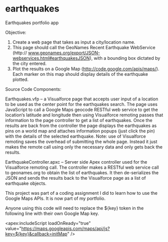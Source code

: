 # earthquakes
Earthquakes portfolio app

Objective:
1. Create a web page that takes as input a city/location name.
2. This page should call the GeoNames Recent Earthquake WebService (http://
www.geonames.org/export/JSON-webservices.html#earthquakesJSON), with a bounding box dictated by the city entered.
3. Plot the results on a Google Map (http://code.google.com/apis/maps/). Each marker on this map should display details
of the earthquake plotted.


Source Code Components:

Earthquakes.vfp – a Visualforce page that accepts user input of a location to be used as the center point for 
the earthquakes search. The page uses JavaScript to call a Google Maps geocode RESTful web service to get the 
location‘s latitude and longitude then using Visualforce remoting passes that information to the page controller 
to get a list of earthquakes. Once the results are back from the controller the page displays the earthquakes as 
pins on a world map and attaches information popups (just click the pin) with the details of the selected earthquake. 
Note: use of Visualforce remoting saves the overhead of submitting the whole page. Instead it just makes the remote 
call using only the necessary data and only gets back the results.

EarthquakeController.apxc – Server side Apex controller used for the Visualforce remoting call. The controller makes
a RESTful web service call to geonames.org to obtain the list of earthquakes. It then de-serializes the JSON and sends
the results back to the Visualforce page as a list of earthquake objects.

This project was part of a coding assignment I did to learn how to use the Google Maps APIs. It is now part of my portfolio.

Anyone using this code will need to replace the ${key} token in the following line with their own Google Map key.

<apex:includeScript loadOnReady="true" value="https://maps.googleapis.com/maps/api/js?key=${key}&callback=initMap" />
